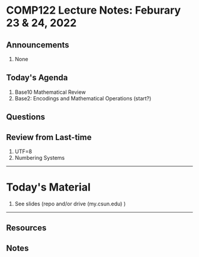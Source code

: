 # COMP122 Lecture Notes: Feburary 23 & 24, 2022

## Announcements
   1. None

## Today's Agenda
   1. Base10 Mathematical Review
   1. Base2: Encodings and Mathematical Operations (start?)

## Questions

## Review from Last-time
   1. UTF=8
   1. Numbering Systems


---
# Today's Material
   1. See slides (repo and/or drive (my.csun.edu) )

---
## Resources
## Notes